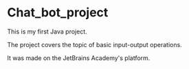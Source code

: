 # Chat_bot_project
This is my first Java project.

The project covers the topic of basic input-output operations.

It was made on the JetBrains Academy's platform.
